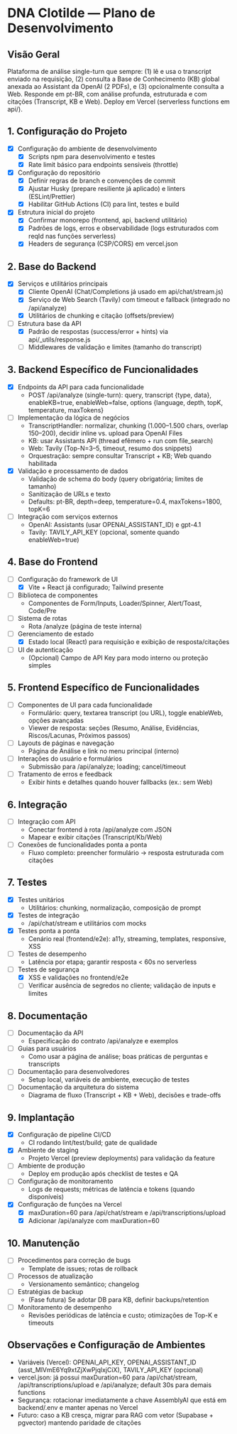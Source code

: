 # DNA Clotilde — Plano de Desenvolvimento

## Visão Geral

Plataforma de análise single-turn que sempre: (1) lê e usa o transcript enviado na requisição, (2) consulta a Base de Conhecimento (KB) global anexada ao Assistant da OpenAI (2 PDFs), e (3) opcionalmente consulta a Web. Responde em pt-BR, com análise profunda, estruturada e com citações (Transcript, KB e Web). Deploy em Vercel (serverless functions em api/).

## 1. Configuração do Projeto

- [x] Configuração do ambiente de desenvolvimento
  - [x] Scripts npm para desenvolvimento e testes
  - [x] Rate limit básico para endpoints sensíveis (throttle)
- [x] Configuração do repositório
  - [x] Definir regras de branch e convenções de commit
  - [x] Ajustar Husky (prepare resiliente já aplicado) e linters (ESLint/Prettier)
  - [x] Habilitar GitHub Actions (CI) para lint, testes e build
- [x] Estrutura inicial do projeto
  - [x] Confirmar monorepo (frontend, api, backend utilitário)
  - [x] Padrões de logs, erros e observabilidade (logs estruturados com reqId nas funções serverless)
  - [x] Headers de segurança (CSP/CORS) em vercel.json

## 2. Base do Backend

- [x] Serviços e utilitários principais
  - [x] Cliente OpenAI (Chat/Completions já usado em api/chat/stream.js)
  - [x] Serviço de Web Search (Tavily) com timeout e fallback (integrado no /api/analyze)
  - [x] Utilitários de chunking e citação (offsets/preview)
- [ ] Estrutura base da API
  - [x] Padrão de respostas (success/error + hints) via api/\_utils/response.js
  - [ ] Middlewares de validação e limites (tamanho do transcript)

## 3. Backend Específico de Funcionalidades

- [x] Endpoints da API para cada funcionalidade
  - POST /api/analyze (single-turn): query, transcript {type, data}, enableKB=true, enableWeb=false, options {language, depth, topK, temperature, maxTokens}
- [ ] Implementação da lógica de negócios
  - TranscriptHandler: normalizar, chunking (1.000–1.500 chars, overlap 150–200), decidir inline vs. upload para OpenAI Files
  - KB: usar Assistants API (thread efêmero + run com file_search)
  - Web: Tavily (Top-N=3–5, timeout, resumo dos snippets)
  - Orquestração: sempre consultar Transcript + KB; Web quando habilitada
- [x] Validação e processamento de dados
  - Validação de schema do body (query obrigatória; limites de tamanho)
  - Sanitização de URLs e texto
  - Defaults: pt-BR, depth=deep, temperature=0.4, maxTokens=1800, topK=6
- [ ] Integração com serviços externos
  - OpenAI: Assistants (usar OPENAI_ASSISTANT_ID) e gpt-4.1
  - Tavily: TAVILY_API_KEY (opcional, somente quando enableWeb=true)

## 4. Base do Frontend

- [ ] Configuração do framework de UI
  - [x] Vite + React já configurado; Tailwind presente
- [ ] Biblioteca de componentes
  - Componentes de Form/Inputs, Loader/Spinner, Alert/Toast, Code/Pre
- [ ] Sistema de rotas
  - Rota /analyze (página de teste interna)
- [ ] Gerenciamento de estado
  - [x] Estado local (React) para requisição e exibição de resposta/citações
- [ ] UI de autenticação
  - (Opcional) Campo de API Key para modo interno ou proteção simples

## 5. Frontend Específico de Funcionalidades

- [ ] Componentes de UI para cada funcionalidade
  - Formulário: query, textarea transcript (ou URL), toggle enableWeb, opções avançadas
  - Viewer de resposta: seções (Resumo, Análise, Evidências, Riscos/Lacunas, Próximos passos)
- [ ] Layouts de páginas e navegação
  - Página de Análise e link no menu principal (interno)
- [ ] Interações do usuário e formulários
  - Submissão para /api/analyze; loading; cancel/timeout
- [ ] Tratamento de erros e feedback
  - Exibir hints e detalhes quando houver fallbacks (ex.: sem Web)

## 6. Integração

- [ ] Integração com API
  - Conectar frontend à rota /api/analyze com JSON
  - Mapear e exibir citações (Transcript/Kb/Web)
- [ ] Conexões de funcionalidades ponta a ponta
  - Fluxo completo: preencher formulário → resposta estruturada com citações

## 7. Testes

- [x] Testes unitários
  - Utilitários: chunking, normalização, composição de prompt
- [x] Testes de integração
  - /api/chat/stream e utilitários com mocks
- [x] Testes ponta a ponta
  - Cenário real (frontend/e2e): a11y, streaming, templates, responsive, XSS
- [ ] Testes de desempenho
  - Latência por etapa; garantir resposta < 60s no serverless
- [ ] Testes de segurança
  - [x] XSS e validações no frontend/e2e
  - [ ] Verificar ausência de segredos no cliente; validação de inputs e limites

## 8. Documentação

- [ ] Documentação da API
  - Especificação do contrato /api/analyze e exemplos
- [ ] Guias para usuários
  - Como usar a página de análise; boas práticas de perguntas e transcripts
- [ ] Documentação para desenvolvedores
  - Setup local, variáveis de ambiente, execução de testes
- [ ] Documentação da arquitetura do sistema
  - Diagrama de fluxo (Transcript + KB + Web), decisões e trade-offs

## 9. Implantação

- [x] Configuração de pipeline CI/CD
  - CI rodando lint/test/build; gate de qualidade
- [x] Ambiente de staging
  - Projeto Vercel (preview deployments) para validação da feature
- [ ] Ambiente de produção
  - Deploy em produção após checklist de testes e QA
- [ ] Configuração de monitoramento
  - Logs de requests; métricas de latência e tokens (quando disponíveis)
- [x] Configuração de funções na Vercel
  - [x] maxDuration=60 para /api/chat/stream e /api/transcriptions/upload
  - [x] Adicionar /api/analyze com maxDuration=60

## 10. Manutenção

- [ ] Procedimentos para correção de bugs
  - Template de issues; rotas de rollback
- [ ] Processos de atualização
  - Versionamento semântico; changelog
- [ ] Estratégias de backup
  - (Fase futura) Se adotar DB para KB, definir backups/retention
- [ ] Monitoramento de desempenho
  - Revisões periódicas de latência e custo; otimizações de Top-K e timeouts

## Observações e Configuração de Ambientes

- Variáveis (Vercel): OPENAI_API_KEY, OPENAI_ASSISTANT_ID (asst_MlVmE6Yq9xtZjXwPjqlxjCiX), TAVILY_API_KEY (opcional)
- vercel.json: já possui maxDuration=60 para /api/chat/stream, /api/transcriptions/upload e /api/analyze; default 30s para demais functions
- Segurança: rotacionar imediatamente a chave AssemblyAI que está em backend/.env e manter apenas no Vercel
- Futuro: caso a KB cresça, migrar para RAG com vetor (Supabase + pgvector) mantendo paridade de citações

